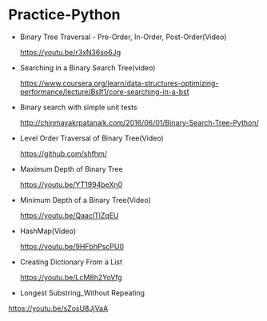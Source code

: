 # Practice-Python
- Binary Tree Traversal - Pre-Order, In-Order, Post-Order(Video)

   https://youtu.be/r3xN36so6Jg

- Searching in a Binary Search Tree(video)

   https://www.coursera.org/learn/data-structures-optimizing-performance/lecture/BsIf1/core-searching-in-a-bst

- Binary search with simple unit tests

   http://chinmayakrpatanaik.com/2016/06/01/Binary-Search-Tree-Python/

- Level Order Traversal of Binary Tree(Video)

   https://github.com/shfhm/

- Maximum Depth of Binary Tree

   https://youtu.be/YT1994beXn0

- Minimum Depth of a Binary Tree(Video)

   https://youtu.be/QaaclTlZqEU

- HashMap(Video)

   https://youtu.be/9HFbhPscPU0

- Creating Dictionary From a List

   https://youtu.be/LcM8h2YoVfg

- Longest Substring_Without Repeating

 https://youtu.be/sZosU8JjVaA

